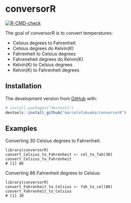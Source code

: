
<!-- README.md is generated from README.Rmd. Please edit that file -->

# conversorR

<!-- badges: start -->

[![R-CMD-check](https://github.com/marcelofukuoka/conversorR/workflows/R-CMD-check/badge.svg)](https://github.com/marcelofukuoka/conversorR/actions)
<!-- badges: end -->

The goal of conversorR is to convert temperatures:
* Celsius degrees to Fahrenheit
* Celsius degrees do Kelvin(K)
* Fahrenheit to Celsius degrees
* Fahreneheit degrees do Kelvin(K)
* Kelvin(K) to Celsius degrees
* Kelvin(K) to Fahrenheit degrees

## Installation

The development version from [GitHub](https://github.com/) with:

``` r
# install.packages("devtools")
devtools::install_github("marcelofukuoka/conversorR")
```

## Examples

Converting 30 Celsius degrees to Fahrenheit:

```{r}
library(conversorR)
convert_Celsius_to_Fahrenheit <- cel_to_fah(30) 
convert_Celsius_to_Fahrenheit
# [1] 86
```

Converting 86 Fahrenheit degrees to Celsius:

```{r}
library(conversorR)
convert_Fahrenheit_to_Celsius <- fah_to_cel(86)
convert_Fahrenheit_to_Celsius
# [1] 30
```
